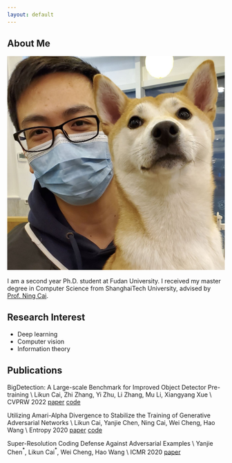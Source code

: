 ```yaml
---
layout: default
---
```


## About Me

<img class="profile-picture" src="./resources/my_pic.jpg">

I am a second year Ph.D. student at Fudan University. 
I received my master degree in Computer Science from ShanghaiTech University, advised by [Prof. Ning Cai](). 

## Research Interest

* Deep learning
* Computer vision
* Information theory

## Publications

BigDetection: A Large-scale Benchmark for Improved Object Detector Pre-training \\
Likun Cai, Zhi Zhang, Yi Zhu, Li Zhang, Mu Li, Xiangyang Xue \\
CVPRW 2022 [paper]() [code]()

Utilizing Amari-Alpha Divergence to Stabilize the Training of Generative Adversarial Networks \\
Likun Cai, Yanjie Chen, Ning Cai, Wei Cheng, Hao Wang \\
Entropy 2020 [paper]() [code]()

Super-Resolution Coding Defense Against Adversarial Examples \\
Yanjie Chen$^*$, Likun Cai$^*$, Wei Cheng, Hao Wang \\
ICMR 2020 [paper]()

